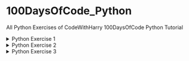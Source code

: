 # 100DaysOfCode_Python
All Python Exercises of CodeWithHarry 100DaysOfCode Python Tutorial
<details>
    <summary>Python Exercise 1</summary>
  <br>
  Exercise : Take two inputs from the user and print values after applying all the airthmetic functions.
  <br><br>
  
Output Should be like this:
```
enter first number :4
enter second number : 8
addition of given two numbers is  12
diffrence of given two numbers is  -4
by multiplying given two number we get  32
by dividing the given two number we get  0.5
```

Solution : [Click here](https://github.com/mistabaaz/100DaysOfCode_Python/blob/main/ex1_calculator.py)
 
---
  
</details>

<details>
    <summary>Python Exercise 2</summary>
  <br>
  Exercise : Greet the user according to the day.For example if it is morning then your program should greet with "Good Morning Sir!" and if it is noon then "Good Afternoon Sir!" and so on. Without asking time from the user.
  <br><br>
  
Output Should be like this:
    
```
Good Evening Sir!
```

Solution : [Click here](https://github.com/mistabaaz/100DaysOfCode_Python/blob/main/ex2_good_morning_sir.py)
 
---
  
</details>

<details>
    <summary>Python Exercise 3</summary>
  <br>
  Exercise : Make a quiz like KBC(Kaun Banega Crorepati).Display all the questions and 4 options.100 rupees will be given for 1 correct answer and a penalty of 100 rupees for 1 wrong answer.Display the results after end of the qestions.
  <br><br>
  
Output Should be like this:
    
```
          Question Number 1

What is the Capital of India?
1.Chandigrah
2.Gujrat
3.Delhi
4.Haryana

Note: Enter only option like 1/2/3/4
Choose the correct option: 3

Horray! You have chosen the right answer: 3.Delhi
You win 100 rupees.

          Question Number 2

When Haryana was separated from Punjab?
1.In 1857
2.In 1947
3.In 2010
4.In 1991

Note: Enter only option like 1/2/3/4
Choose the correct option: 3

Oops! You chosen the wrong answer.
Correct Answer is: 4.In 1991
You Lose 100 rupees.

Now it's time to check your results!
You have given 1 right answers in total and 1 wrong answers.
Therefore

You Lose total of 0 rupees
```
<br>
Hint: You may use a list for storing questions and answers.
    <br><br>
    
Solution : [Click here](https://github.com/mistabaaz/100DaysOfCode_Python/blob/main/ex3_kbc.py)
 
---
  
</details>
